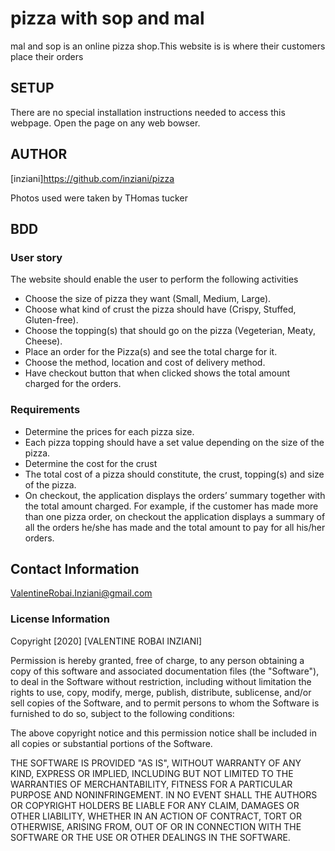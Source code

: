 # pizza with sop and mal
mal and sop is an online pizza shop.This website is is where their customers place their orders

## SETUP
There are no special installation instructions needed to access this webpage. Open the page on any web bowser.

## AUTHOR
[inziani]https://github.com/inziani/pizza

Photos used were taken by THomas tucker

## BDD
### User story
The website should enable the user to perform the following activities
- Choose the size of pizza they want (Small, Medium, Large). 
- Choose what kind of crust the pizza should have (Crispy, Stuffed, Gluten-free).
- Choose the topping(s) that should go on the pizza (Vegeterian, Meaty, Cheese).
- Place an order for the Pizza(s) and see the total charge for it.
- Choose the method, location and cost of delivery method. 
- Have checkout button that when clicked shows the total amount charged for the orders.
### Requirements
- Determine the prices for each pizza size.
- Each pizza topping should have a set value depending on the size of the pizza.
- Determine the cost for the crust
- The total cost of a pizza should constitute, the crust, topping(s) and size of the pizza.
- On checkout, the application displays the orders’ summary together with the total amount charged. For example, if the customer has made more than one pizza order, on checkout the application displays a summary of all the orders he/she has made and the total amount to pay for all his/her orders.

## Contact Information
ValentineRobai.Inziani@gmail.com

### License Information

Copyright [2020] [VALENTINE ROBAI INZIANI]

Permission is hereby granted, free of charge, to any person obtaining a copy of this software and associated documentation files (the "Software"), to deal in the Software without restriction, including without limitation the rights to use, copy, modify, merge, publish, distribute, sublicense, and/or sell copies of the Software, and to permit persons to whom the Software is furnished to do so, subject to the following conditions:

The above copyright notice and this permission notice shall be included in all copies or substantial portions of the Software.

THE SOFTWARE IS PROVIDED "AS IS", WITHOUT WARRANTY OF ANY KIND, EXPRESS OR IMPLIED, INCLUDING BUT NOT LIMITED TO THE WARRANTIES OF MERCHANTABILITY, FITNESS FOR A PARTICULAR PURPOSE AND NONINFRINGEMENT. IN NO EVENT SHALL THE AUTHORS OR COPYRIGHT HOLDERS BE LIABLE FOR ANY CLAIM, DAMAGES OR OTHER LIABILITY, WHETHER IN AN ACTION OF CONTRACT, TORT OR OTHERWISE, ARISING FROM, OUT OF OR IN CONNECTION WITH THE SOFTWARE OR THE USE OR OTHER DEALINGS IN THE SOFTWARE.